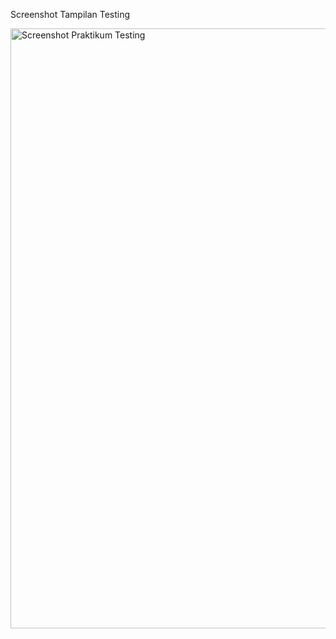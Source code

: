 Screenshot Tampilan Testing

<img width="960" alt="Screenshot Praktikum Testing" src="https://user-images.githubusercontent.com/83440868/195299335-e49d7ee0-fd4c-4e29-a41e-90f16d2d85fe.png">